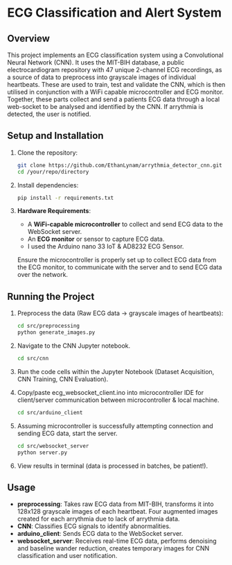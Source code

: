# ECG Classification and Alert System

## Overview
This project implements an ECG classification system using a Convolutional Neural Network (CNN). It uses the MIT-BIH database, a public electrocardiogram repository with 47 unique 2-channel ECG recordings, as a source of data to preprocess into grayscale images of individual heartbeats. These are used to train, test and validate the CNN, which is then utilised in conjunction with a WiFi capable microcontroller and ECG monitor. Together, these parts collect and send a patients ECG data through a local web-socket to be analysed and identified by the CNN. If arrythmia is detected, the user is notified.

## Setup and Installation

1. Clone the repository:
    ```bash
    git clone https://github.com/EthanLynam/arrythmia_detector_cnn.git
    cd /your/repo/directory
    ```

2. Install dependencies:
    ```bash
    pip install -r requirements.txt
    ```

3. **Hardware Requirements**:
    - A **WiFi-capable microcontroller** to collect and send ECG data to the WebSocket server.
    - An **ECG monitor** or sensor to capture ECG data.
    - I used the Arduino nano 33 IoT & AD8232 ECG Sensor.
    
    Ensure the microcontroller is properly set up to collect ECG data from the ECG monitor, to communicate with the server and to send ECG data over the network.

## Running the Project

1. Preprocess the data (Raw ECG data -> grayscale images of heartbeats):
    ```bash
    cd src/preprocessing
    python generate_images.py
    ```

2. Navigate to the CNN Jupyter notebook.
    ```bash
    cd src/cnn
    ```

3. Run the code cells within the Jupyter Notebook (Dataset Acquisition, CNN Training, CNN Evaluation).

4. Copy/paste ecg_websocket_client.ino into microcontroller IDE for client/server communication between microcontroller & local machine.
    ```bash
    cd src/arduino_client
    ```

5. Assuming microcontroller is successfully attempting connection and sending ECG data, start the server.
    ```bash
    cd src/websocket_server
    python server.py
    ```

6. View results in terminal (data is processed in batches, be patient!).

## Usage

- **preprocessing**: Takes raw ECG data from MIT-BIH, transforms it into 128x128 grayscale images of each heartbeat. Four augmented images created for each arrythmia due to lack of arrythmia data.
- **CNN**: Classifies ECG signals to identify abnormalities.
- **arduino_client**: Sends ECG data to the WebSocket server.
- **websocket_server**: Receives real-time ECG data, performs denoising and baseline wander reduction, creates temporary images for CNN classification and user notification.
